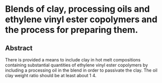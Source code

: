 # Blends of clay, processing oils and ethylene vinyl ester copolymers and the process for preparing them.

## Abstract
There is provided a means to include clay in hot melt compositions containing substantial quantities of ethylene vinyl ester copolymers by including a processing oil in the blend in order to passivate the clay. The oil clay weight ratio should be at least about 1 4.